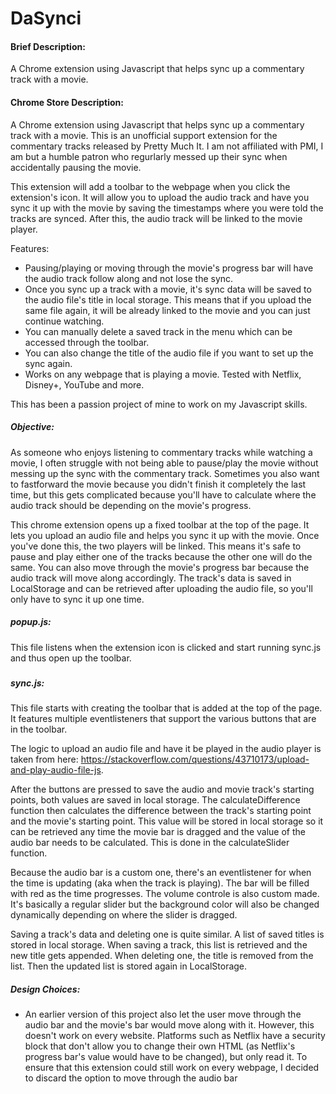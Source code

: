 # DaSynci
#### Brief Description:
A Chrome extension using Javascript that helps sync up a commentary track with a movie.

#### Chrome Store Description:
A Chrome extension using Javascript that helps sync up a commentary track with a movie. This is an
unofficial support extension for the commentary tracks released by Pretty Much It. I am not affiliated
with PMI, I am but a humble patron who regurlarly messed up their sync when accidentally pausing the movie.

This extension will add a toolbar to the webpage when you click the extension's icon. It will allow
you to upload the audio track and have you sync it up with the movie by saving the timestamps where you were told
the tracks are synced. After this, the audio track will be linked to the movie player.

Features:
- Pausing/playing or moving through the movie's progress bar will have the audio track follow along and not lose the sync.
- Once you sync up a track with a movie, it's sync data will be saved to the audio file's title in local storage. This means
that if you upload the same file again, it will be already linked to the movie and you can just continue watching.
- You can manually delete a saved track in the menu which can be accessed through the toolbar.
- You can also change the title of the audio file if you want to set up the sync again.
- Works on any webpage that is playing a movie. Tested with Netflix, Disney+, YouTube and more.

This has been a passion project of mine to work on my Javascript skills.

##### Objective:
As someone who enjoys listening to commentary tracks while watching a movie, I often struggle
with not being able to pause/play the movie without messing up the sync with the
commentary track. Sometimes you also want to fastforward the movie because you didn't
finish it completely the last time, but this gets complicated because you'll
have to calculate where the audio track should be depending on the movie's progress.

This chrome extension opens up a fixed toolbar at the top of the page.
It lets you upload an audio file and helps you sync it up with the movie.
Once you've done this, the two players will be linked. This means it's safe to
pause and play either one of the tracks because the other one will do the same. You can
also move through the movie's progress bar because the audio track will move along accordingly.
The track's data is saved in LocalStorage and can be retrieved after uploading the audio file, so
you'll only have to sync it up one time.

##### popup.js:
This file listens when the extension icon is clicked and start
running sync.js and thus open up the toolbar.

#####

##### sync.js:
This file starts with creating the toolbar that is added at the top of the page.
It features multiple eventlisteners that support the various buttons that are in the toolbar.

The logic to upload an audio file and have it be played in the audio player
is taken from here: https://stackoverflow.com/questions/43710173/upload-and-play-audio-file-js.

After the buttons are pressed to save the audio and movie track's starting points,
both values are saved in local storage. The calculateDifference function then
calculates the difference between the track's starting point and the movie's starting point.
This value will be stored in local storage so it can be retrieved any time the movie bar is dragged
and the value of the audio bar needs to be calculated. This is done in the calculateSlider function.

Because the audio bar is a custom one, there's an eventlistener for when the time is updating
(aka when the track is playing). The bar will be filled with red as the time progresses.
The volume controle is also custom made. It's basically a regular slider but the background
color will also be changed dynamically depending on where the slider is dragged.

Saving a track's data and deleting one is quite similar. A list of saved titles is
stored in local storage. When saving a track, this list is retrieved and the new
title gets appended. When deleting one, the title is removed from the list.
Then the updated list is stored again in LocalStorage.


##### Design Choices:
- An earlier version of this project also let the user move through the audio bar and the movie's bar would move along with it. However, this doesn't work on every website. Platforms such as Netflix have a security block that don't allow you to change their own HTML (as Netflix's progress bar's value would have to be changed), but only read it. To ensure that this extension could still work on every webpage, I decided to discard the option to move through the audio bar
